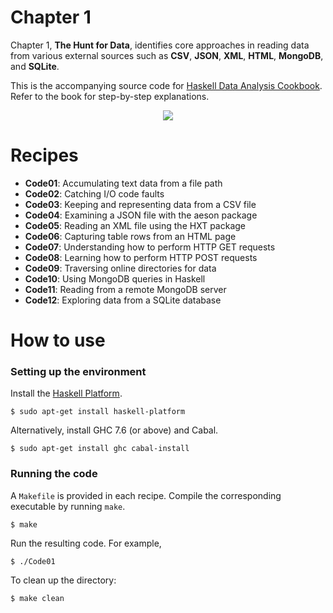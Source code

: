 # Chapter 1
Chapter 1, **The Hunt for Data**, identifies core approaches in reading data from various external sources such as **CSV**, **JSON**, **XML**, **HTML**, **MongoDB**, and **SQLite**.

This is the accompanying source code for [Haskell Data Analysis Cookbook](http://haskelldata.com).
Refer to the book for step-by-step explanations.

<p align="center"><a href="http://haskelldata.com" target="_blank"><img src="http://haskelldata.com/images/ch01.png"/></a></p>

# Recipes
* **Code01**: Accumulating text data from a file path
* **Code02**: Catching I/O code faults
* **Code03**: Keeping and representing data from a CSV file
* **Code04**: Examining a JSON file with the aeson package
* **Code05**: Reading an XML file using the HXT package
* **Code06**: Capturing table rows from an HTML page
* **Code07**: Understanding how to perform HTTP GET requests
* **Code08**: Learning how to perform HTTP POST requests
* **Code09**: Traversing online directories for data
* **Code10**: Using MongoDB queries in Haskell
* **Code11**: Reading from a remote MongoDB server
* **Code12**: Exploring data from a SQLite database

# How to use
### Setting up the environment
Install the [Haskell Platform](http://www.haskell.org/platform/).

    $ sudo apt-get install haskell-platform

Alternatively, install GHC 7.6 (or above) and Cabal.

    $ sudo apt-get install ghc cabal-install

### Running the code
A `Makefile` is provided in each recipe. Compile the corresponding executable by running `make`.

    $ make

Run the resulting code. For example,

    $ ./Code01

To clean up the directory:

    $ make clean
